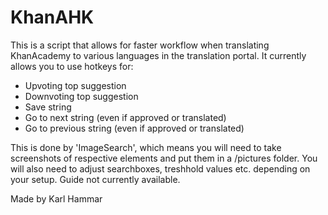 # KhanAHK
This is a script that allows for faster workflow when translating KhanAcademy to various languages in the translation portal. It currently allows you to use hotkeys for:
* Upvoting top suggestion
* Downvoting top suggestion
* Save string
* Go to next string (even if approved or translated)
* Go to previous string (even if approved or translated)

This is done by 'ImageSearch', which means you will need to take screenshots of respective elements and put them in a /pictures folder. You will also need to adjust searchboxes, treshhold values etc. depending on your setup. Guide not currently available.

Made by Karl Hammar